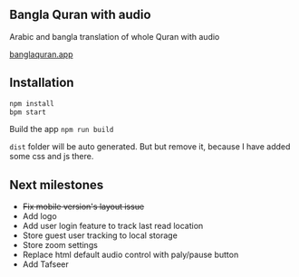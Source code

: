 ## Bangla Quran with audio

Arabic and bangla translation of whole Quran with audio

[banglaquran.app](https://banglaquran.app)


## Installation
```bash
npm install
bpm start
```

Build the app `npm run build`

`dist` folder will be auto generated. But but remove it, because I have added some css and js there.


## Next milestones
- ~~Fix mobile version's layout issue~~
- Add logo
- Add user login feature to track last read location
- Store guest user tracking to local storage
- Store zoom settings
- Replace html default audio control with paly/pause button
- Add Tafseer